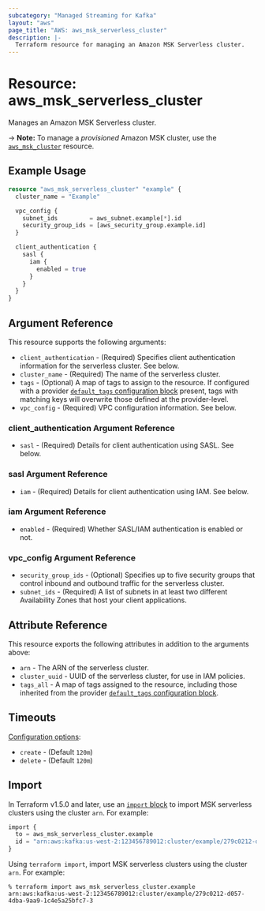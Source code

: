 ```yaml
---
subcategory: "Managed Streaming for Kafka"
layout: "aws"
page_title: "AWS: aws_msk_serverless_cluster"
description: |-
  Terraform resource for managing an Amazon MSK Serverless cluster.
---
```


# Resource: aws_msk_serverless_cluster

Manages an Amazon MSK Serverless cluster.

-> **Note:** To manage a _provisioned_ Amazon MSK cluster, use the [`aws_msk_cluster`](/docs/providers/aws/r/msk_cluster.html) resource.

## Example Usage

```terraform
resource "aws_msk_serverless_cluster" "example" {
  cluster_name = "Example"

  vpc_config {
    subnet_ids         = aws_subnet.example[*].id
    security_group_ids = [aws_security_group.example.id]
  }

  client_authentication {
    sasl {
      iam {
        enabled = true
      }
    }
  }
}
```

## Argument Reference

This resource supports the following arguments:

* `client_authentication` - (Required) Specifies client authentication information for the serverless cluster. See below.
* `cluster_name` - (Required) The name of the serverless cluster.
* `tags` - (Optional) A map of tags to assign to the resource. If configured with a provider [`default_tags` configuration block](https://registry.terraform.io/providers/hashicorp/aws/latest/docs#default_tags-configuration-block) present, tags with matching keys will overwrite those defined at the provider-level.
* `vpc_config` - (Required) VPC configuration information. See below.

### client_authentication Argument Reference

* `sasl` - (Required) Details for client authentication using SASL. See below.

### sasl Argument Reference

* `iam` - (Required) Details for client authentication using IAM. See below.

### iam Argument Reference

* `enabled` - (Required) Whether SASL/IAM authentication is enabled or not.

### vpc_config Argument Reference

* `security_group_ids` - (Optional) Specifies up to five security groups that control inbound and outbound traffic for the serverless cluster.
* `subnet_ids` - (Required) A list of subnets in at least two different Availability Zones that host your client applications.

## Attribute Reference

This resource exports the following attributes in addition to the arguments above:

* `arn` - The ARN of the serverless cluster.
* `cluster_uuid` - UUID of the serverless cluster, for use in IAM policies.
* `tags_all` - A map of tags assigned to the resource, including those inherited from the provider [`default_tags` configuration block](https://registry.terraform.io/providers/hashicorp/aws/latest/docs#default_tags-configuration-block).

## Timeouts

[Configuration options](https://developer.hashicorp.com/terraform/language/resources/syntax#operation-timeouts):

* `create` - (Default `120m`)
* `delete` - (Default `120m`)

## Import

In Terraform v1.5.0 and later, use an [`import` block](https://developer.hashicorp.com/terraform/language/import) to import MSK serverless clusters using the cluster `arn`. For example:

```terraform
import {
  to = aws_msk_serverless_cluster.example
  id = "arn:aws:kafka:us-west-2:123456789012:cluster/example/279c0212-d057-4dba-9aa9-1c4e5a25bfc7-3"
}
```

Using `terraform import`, import MSK serverless clusters using the cluster `arn`. For example:

```console
% terraform import aws_msk_serverless_cluster.example arn:aws:kafka:us-west-2:123456789012:cluster/example/279c0212-d057-4dba-9aa9-1c4e5a25bfc7-3
```
